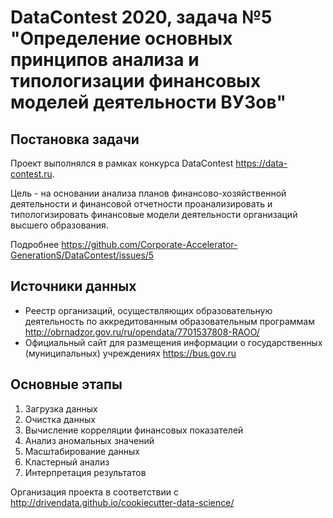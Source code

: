 # DataContest 2020, задача №5 "Определение основных принципов анализа и типологизации финансовых моделей деятельности ВУЗов"

## Постановка задачи
Проект выполнялся в рамках конкурса DataContest https://data-contest.ru. 

Цель - на основании анализа планов финансово-хозяйственной деятельности и финансовой отчетности проанализировать и типологизировать финансовые модели деятельности организаций высшего образования.

Подробнее https://github.com/Corporate-Accelerator-GenerationS/DataContest/issues/5

## Источники данных
- Реестр организаций, осуществляющих образовательную деятельность по аккредитованным образовательным программам http://obrnadzor.gov.ru/ru/opendata/7701537808-RAOO/
- Официальный сайт для размещения информации о государственных (муниципальных) учреждениях https://bus.gov.ru

## Основные этапы
1. Загрузка данных
2. Очистка данных
3. Вычисление корреляции финансовых показателей
4. Анализ аномальных значений
5. Масштабирование данных
6. Кластерный анализ
7. Интерпретация результатов

Организация проекта в соответствии с http://drivendata.github.io/cookiecutter-data-science/
